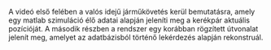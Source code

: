 A videó első felében a valós idejű járműkövetés kerül bemutatásra, amely egy matlab szimuláció élő adatai alapján jeleníti meg
a kerékpár aktuális pozícióját. A második részben a rendszer egy korábban rögzített útvonalat jelenít meg,
amelyet az adatbázisból történő lekérdezés alapján rekonstruál.
